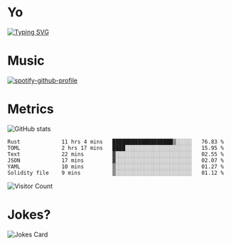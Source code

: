 # Yo

[![Typing SVG](https://readme-typing-svg.herokuapp.com?center=true&lines=Hel++l+o+wo+o+++r+l+++++++++d;Rust;Substrate;Dust;Guts)](https://git.io/typing-svg)

# Music

[![spotify-github-profile](https://spotify-github-profile.vercel.app/api/view?uid=na5blcw6x0jzl3k1m6uxyyk3y&cover_image=true&theme=default&bar_color=276524&bar_color_cover=true)](https://github.com/kittinan/spotify-github-profile)

# Metrics

![GitHub stats](https://github-readme-stats.vercel.app/api?username=AwesomeIbex&count_private=true&show_icons=true&theme=cobalt)

<!--START_SECTION:waka-->

```text
Rust             11 hrs 4 mins   ███████████████████▒░░░░░   76.83 %
TOML             2 hrs 17 mins   ████░░░░░░░░░░░░░░░░░░░░░   15.95 %
Text             22 mins         ▓░░░░░░░░░░░░░░░░░░░░░░░░   02.55 %
JSON             17 mins         ▓░░░░░░░░░░░░░░░░░░░░░░░░   02.07 %
YAML             10 mins         ▒░░░░░░░░░░░░░░░░░░░░░░░░   01.27 %
Solidity file    9 mins          ▒░░░░░░░░░░░░░░░░░░░░░░░░   01.12 %
```

<!--END_SECTION:waka-->

![Visitor Count](https://profile-counter.glitch.me/AwesomeIbex/count.svg)

# Jokes?

![Jokes Card](https://readme-jokes.vercel.app/api)

